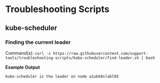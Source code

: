 # Troubleshooting Scripts

## kube-scheduler

### Finding the current leader
Command(s): `curl -s https://raw.githubusercontent.com/support-tools/troubleshooting-scripts/kube-scheduler/find-leader.sh | bash`

**Example Output**
```bash
kube-scheduler is the leader on node a1ubk8slabl03
```

